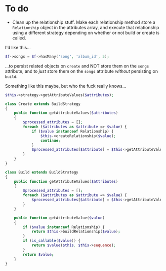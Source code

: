 # To do

- Clean up the relationship stuff. Make each relationship method store a `Relationship` object in the attributes array, and execute that relationship using a different strategy depending on whether or not build or create is called.

I'd like this...

```php
$f->songs = $f->hasMany('song', 'album_id', 5);
```

...to persist related objects on `create` and NOT store them on the `songs` attribute, and to *just* store them on the `songs` attribute *without* persisting on `build`.

Something like this maybe, but who the fuck really knows...

```php
$this->strategy->getAttributeValues($attributes);

class Create extends BuildStrategy
{
    public function getAttributeValues($attributes)
    {
        $processed_attributes = [];
        foreach ($attributes as $attribute => $value) {
            if ($value instanceof Relationship) {
                $this->createRelationship($value);
                continue;
            }
            $processed_attributes[$attribute] = $this->getAttributeValue($value);
        }
    }
}

class Build extends BuildStrategy
{
    public function getAttributeValues($attributes)
    {
        $processed_attributes = [];
        foreach ($attributes as $attribute => $value) {
            $processed_attributes[$attribute] = $this->getAttributeValue($value);
        }
    }

    public function getAttributeValue($value)
    {
        if ($value instanceof Relationship) {
            return $this->buildRelationship($value);
        }
        if (is_callable($value)) {
            return $value($this, $this->sequence);
        }
        return $value;
    }
}
```
